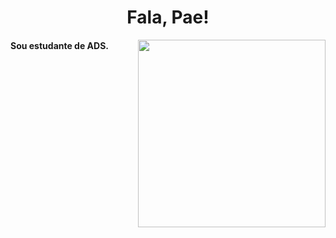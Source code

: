 <h1 align="center">Fala, Pae!</h1>
<img src="https://media1.tenor.com/images/b64fca5dfb9f292c27231e2f05225a0f/tenor.gif?itemid=11362228" height="300px" align="right">

<h4>
    Sou estudante de ADS.
</h4>
